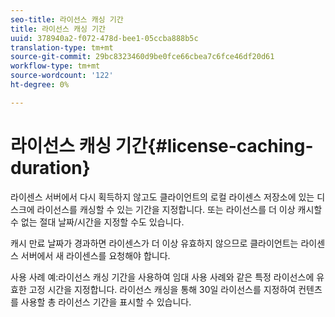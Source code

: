 ```yaml
---
seo-title: 라이선스 캐싱 기간
title: 라이선스 캐싱 기간
uuid: 378940a2-f072-478d-bee1-05ccba888b5c
translation-type: tm+mt
source-git-commit: 29bc8323460d9be0fce66cbea7c6fce46df20d61
workflow-type: tm+mt
source-wordcount: '122'
ht-degree: 0%

---
```



# 라이선스 캐싱 기간{#license-caching-duration}

라이센스 서버에서 다시 획득하지 않고도 클라이언트의 로컬 라이센스 저장소에 있는 디스크에 라이선스를 캐싱할 수 있는 기간을 지정합니다. 또는 라이선스를 더 이상 캐시할 수 없는 절대 날짜/시간을 지정할 수도 있습니다.

캐시 만료 날짜가 경과하면 라이센스가 더 이상 유효하지 않으므로 클라이언트는 라이센스 서버에서 새 라이센스를 요청해야 합니다.

사용 사례 예:라이선스 캐싱 기간을 사용하여 임대 사용 사례와 같은 특정 라이선스에 유효한 고정 시간을 지정합니다. 라이선스 캐싱을 통해 30일 라이선스를 지정하여 컨텐츠를 사용할 총 라이선스 기간을 표시할 수 있습니다.
